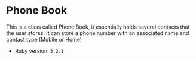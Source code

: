 # Phone Book

This is a class called Phone Book, it essentially holds several contacts that the user stores. It can store a phone number with an associated name and contact type (Mobile or Home)

- Ruby version: `3.2.1`

